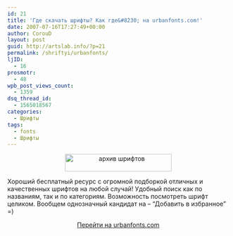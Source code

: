 ```yaml
---
id: 21
title: 'Где скачать шрифты? Как где&#8230; на urbanfonts.com!'
date: 2007-07-16T17:27:49+00:00
author: CorouD
layout: post
guid: http://artslab.info/?p=21
permalink: /shriftyi/urbanfonts/
ljID:
  - 16
prosmotr:
  - 48
wpb_post_views_count:
  - 1359
dsq_thread_id:
  - 1565018567
categories:
  - Шрифты
tags:
  - fonts
  - Шрифты
---
```

<p style="text-align: center">
  <img src="http://artslab.info/wp-content/uploads/logo.gif" alt="архив шрифтов " title="logo" width="242" height="40" class="alignnone size-full wp-image-2109" />
</p>

Хороший бесплатный ресурс с огромной подборкой отличных и качественных шрифтов на любой случай! Удобный поиск как по названиям, так и по категориям. Возможность посмотреть шрифт целиком. Вообщем однозначный кандидат на &#8211; &#8220;Добавить в избранное&#8221; =)

<p align="center">
  <a href="http://urbanfonts.com" target="_blank">Перейти на urbanfonts.com</a>
</p>